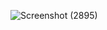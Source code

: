 
![Screenshot (2895)](https://github.com/ISHA-2112/ISHA-DESAI-ISS-ASSIGNMENT/assets/89999331/4568645e-2795-4099-af09-d6f8f9891995)
